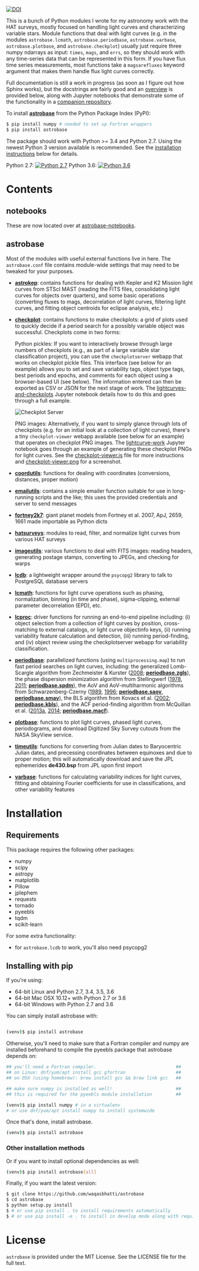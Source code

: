 [![DOI](https://zenodo.org/badge/75150575.svg)](https://zenodo.org/badge/latestdoi/75150575)

This is a bunch of Python modules I wrote for my astronomy work with the HAT
surveys, mostly focused on handling light curves and characterizing variable
stars. Module functions that deal with light curves (e.g. in the modules
`astrobase.lcmath`, `astrobase.periodbase`, `astrobase.varbase`,
`astrobase.plotbase`, and `astrobase.checkplot`) usually just require three
numpy ndarrays as input: `times`, `mags`, and `errs`, so they should work with
any time-series data that can be represented in this form. If you have flux time
series measurements, most functions take a `magsarefluxes` keyword argument that
makes them handle flux light curves correctly.

Full documentation is still a work in progress (as soon as I figure out how
Sphinx works), but the docstrings are fairly good and an [overview](#contents)
is provided below, along with Jupyter notebooks that demonstrate some of the
functionality in a [companion repository](https://github.com/waqasbhatti/astrobase-notebooks).

To install **[astrobase](https://pypi.python.org/pypi/astrobase)** from the
Python Package Index (PyPI):

```bash
$ pip install numpy # needed to set up Fortran wrappers
$ pip install astrobase
```

The package should work with Python >= 3.4 and Python 2.7. Using the newest
Python 3 version available is recommended. See the [installation
instructions](#installation) below for details.

Python 2.7: [![Python 2.7](https://ci.wbhatti.org/buildStatus/icon?job=astrobase)](https://ci.wbhatti.org/job/astrobase) Python 3.6: [![Python 3.6](https://ci.wbhatti.org/buildStatus/icon?job=astrobase-py3)](https://ci.wbhatti.org/job/astrobase-py3)

# Contents

## notebooks

These are now located over at
[astrobase-notebooks](https://github.com/waqasbhatti/astrobase-notebooks).

## astrobase

Most of the modules with useful external functions live in here. The
`astrobase.conf` file contains module-wide settings that may need to be tweaked
for your purposes.

- **[astrokep](astrobase/astrokep.py)**: contains functions for dealing with
  Kepler and K2 Mission light curves from STScI MAST (reading the FITS files,
  consolidating light curves for objects over quarters), and some basic
  operations (converting fluxes to mags, decorrelation of light curves,
  filtering light curves, and fitting object centroids for eclipse analysis,
  etc.)

- **[checkplot](astrobase/checkplot.py)**: contains functions to make
  checkplots: a grid of plots used to quickly decide if a period search for a
  possibly variable object was successful. Checkplots come in two forms:

  Python pickles: If you want to interactively browse through large numbers of
  checkplots (e.g., as part of a large variable star classification project),
  you can use the `checkplotserver` webapp that works on checkplot pickle
  files. This interface (see below for an example) allows you to set and save
  variability tags, object type tags, best periods and epochs, and comments for
  each object using a browser-based UI (see below). The information entered can
  then be exported as CSV or JSON for the next stage of work. The
  [lightcurves-and-checkplots](https://github.com/waqasbhatti/astrobase-notebooks/blob/master/lightcurves-and-checkplots.ipynb)
  Jupyter notebook details how to do this and goes through a full example.

  ![Checkplot Server](astrobase/data/checkplotserver.png?raw=true)

  PNG images: Alternatively, if you want to simply glance through lots of
  checkplots (e.g. for an initial look at a collection of light curves), there's
  a tiny `checkplot-viewer` webapp available (see below for an example) that
  operates on checkplot PNG images. The
  [lightcurve-work](https://github.com/waqasbhatti/astrobase-notebooks/blob/master/lightcurve-work.ipynb) Jupyter notebook goes
  through an example of generating these checkplot PNGs for light curves. See
  the [checkplot-viewer.js](astrobase/cpserver/checkplot-viewer.js) file for more
  instructions and [checkplot-viewer.png](astrobase/data/checkplot-viewer.png)
  for a screenshot.

- **[coordutils](astrobase/coordutils.py)**: functions for dealing with
  coordinates (conversions, distances, proper motion)

- **[emailutils](astrobase/emailutils.py)**: contains a simple emailer
  function suitable for use in long-running scripts and the like; this uses the
  provided credentials and server to send messages

- **[fortney2k7](astrobase/services/fortney2k7.py)**: giant planet models from Fortney
  et al. 2007, ApJ, 2659, 1661 made importable as Python dicts

- **[hatsurveys](astrobase/hatsurveys)**: modules to read, filter, and normalize
  light curves from various HAT surveys

- **[imageutils](astrobase/imageutils.py)**: various functions to deal with
  FITS images: reading headers, generating postage stamps, converting to JPEGs,
  and checking for warps

- **[lcdb](astrobase/lcdb.py)**: a lightweight wrapper around the
  `psycopg2` library to talk to PostgreSQL database servers

- **[lcmath](astrobase/lcmath.py)**: functions for light curve operations such
  as phasing, normalization, binning (in time and phase), sigma-clipping,
  external parameter decorrelation (EPD), etc.

- **[lcproc](astrobase/lcproc.py)**: driver functions for running an end-to-end
    pipeline including: (i) object selection from a collection of light curves
    by position, cross-matching to external catalogs, or light curve objectinfo
    keys, (ii) running variability feature calculation and detection, (iii)
    running period-finding, and (iv) object review using the checkplotserver
    webapp for variability classification.

- **[periodbase](astrobase/periodbase)**: parallelized functions (using
  `multiprocessing.map`) to run fast period searches on light curves, including:
  the generalized Lomb-Scargle algorithm from Zechmeister & Kurster
  ([2008](http://adsabs.harvard.edu/abs/2009A%26A...496..577Z);
  **[periodbase.zgls](astrobase/periodbase/zgls.py)**), the phase dispersion
  minimization algorithm from Stellingwerf
  ([1978](http://adsabs.harvard.edu/abs/1978ApJ...224..953S),
  [2011](http://adsabs.harvard.edu/abs/2011rrls.conf...47S);
  **[periodbase.spdm](astrobase/periodbase/spdm.py)**), the AoV and
  AoV-multiharmonic algorithms from Schwarzenberg-Czerny
  ([1989](http://adsabs.harvard.edu/abs/1989MNRAS.241..153S),
  [1996](http://adsabs.harvard.edu/abs/1996ApJ...460L.107S);
  **[periodbase.saov](astrobase/periodbase/saov.py)**,
  **[periodbase.smav](astrobase/periodbase/smav.py)**), the BLS algorithm from
  Kovacs et al. ([2002](http://adsabs.harvard.edu/abs/2002A%26A...391..369K);
  **[periodbase.kbls](astrobase/periodbase/kbls.py)**), and the ACF
  period-finding algorithm from McQuillan et
  al. ([2013a](http://adsabs.harvard.edu/abs/2013MNRAS.432.1203M),
  [2014](http://adsabs.harvard.edu/abs/2014ApJS..211...24M);
  **[periodbase.macf](astrobase/periodbase/macf.py)**).

- **[plotbase](astrobase/plotbase.py)**: functions to plot light curves, phased
  light curves, periodograms, and download Digitized Sky Survey cutouts from the
  NASA SkyView service.

- **[timeutils](astrobase/timeutils.py)**: functions for converting from
  Julian dates to Baryocentric Julian dates, and precessing coordinates between
  equinoxes and due to proper motion; this will automatically download and save
  the JPL ephemerides **de430.bsp** from JPL upon first import

- **[varbase](astrobase/varbase)**: functions for calculating variability
  indices for light curves, fitting and obtaining Fourier coefficients for use
  in classifications, and other variability features

# Installation

## Requirements

This package requires the following other packages:

- numpy
- scipy
- astropy
- matplotlib
- Pillow
- jplephem
- requests
- tornado
- pyeebls
- tqdm
- scikit-learn

For some extra functionality:

- for `astrobase.lcdb` to work, you'll also need psycopg2

## Installing with pip

If you're using:

- 64-bit Linux and Python 2.7, 3.4, 3.5, 3.6
- 64-bit Mac OSX 10.12+ with Python 2.7 or 3.6
- 64-bit Windows with Python 2.7 and 3.6

You can simply install astrobase with:

```bash

(venv)$ pip install astrobase
```

Otherwise, you'll need to make sure that a Fortran compiler and numpy are
installed beforehand to compile the pyeebls package that astrobase depends on:

```bash
## you'll need a Fortran compiler.                              ##
## on Linux: dnf/yum/apt install gcc gfortran                   ##
## on OSX (using homebrew): brew install gcc && brew link gcc   ##

## make sure numpy is installed as well!                        ##
## this is required for the pyeebls module installation         ##

(venv)$ pip install numpy # in a virtualenv
# or use dnf/yum/apt install numpy to install systemwide
```

Once that's done, install astrobase.

```bash
(venv)$ pip install astrobase
```

### Other installation methods

Or if you want to install optional dependencies as well:

```bash
(venv)$ pip install astrobase[all]
```

Finally, if you want the latest version:

```bash
$ git clone https://github.com/waqasbhatti/astrobase
$ cd astrobase
$ python setup.py install
$ # or use pip install . to install requirements automatically
$ # or use pip install -e . to install in develop mode along with requirements
```

# License

`astrobase` is provided under the MIT License. See the LICENSE file for the full
text.
